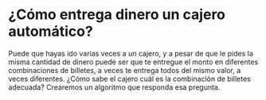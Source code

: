 # ¿Cómo entrega dinero un cajero automático?

Puede que hayas ido varias veces a un cajero, y a pesar de que le pides la misma cantidad de dinero puede ser que te entregue el monto en diferentes combinaciones de billetes, a veces te entrega todos del mismo valor, a veces diferentes. ¿Cómo sabe el cajero cuál es la combinación de billetes adecuada? Crearemos un algoritmo que responda esa pregunta.